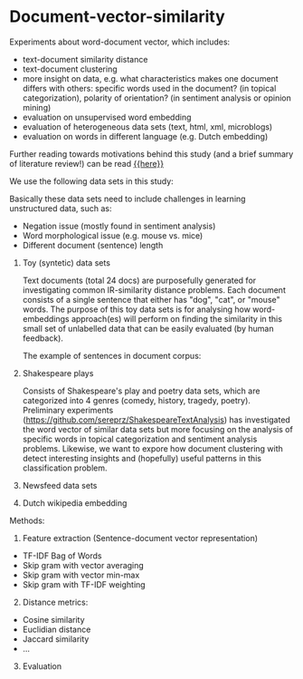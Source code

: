 # Document-vector-similarity

Experiments about word-document vector, which includes:
- text-document similarity distance
- text-document clustering
- more insight on data, e.g. what characteristics makes one document differs with others: specific words used in the document? (in topical categorization), polarity of orientation? (in sentiment analysis or opinion mining)   
- evaluation on unsupervised word embedding
- evaluation of heterogeneous data sets (text, html, xml, microblogs)
- evaluation on words in different language (e.g. Dutch embedding)

Further reading towards motivations behind this study (and a brief summary of literature review!) can be read <a href="Background-Motivations.md"> {{here}} </a>

We use the following data sets in this study:

Basically these data sets need to include challenges in learning unstructured data, such as:
- Negation issue (mostly found in sentiment analysis) 
- Word morphological issue (e.g. mouse vs. mice)
- Different document (sentence) length

1. Toy (syntetic) data sets
   
   Text documents (total 24 docs) are purposefully generated for investigating common IR-similarity distance problems. Each document consists of a single sentence that either has "dog", "cat", or "mouse" words. The purpose of this toy data sets is for analysing how word-embeddings approach(es) will perform on finding the similarity in this small set of unlabelled data that can be easily evaluated (by human feedback). 
   
   The example of sentences in document corpus:
   
2. Shakespeare plays
   
   Consists of Shakespeare's play and poetry data sets, which are categorized into 4 genres (comedy, history, tragedy, poetry). Preliminary experiments (https://github.com/sereprz/ShakespeareTextAnalysis) has investigated the word vector of similar data sets but more focusing on the analysis of specific words in topical categorization and sentiment analysis problems. Likewise, we want to expore how document clustering with detect interesting insights and (hopefully) useful patterns in this classification problem.


3. Newsfeed data sets


3. Dutch wikipedia embedding


Methods:

1. Feature extraction (Sentence-document vector representation)
<ul><li>TF-IDF Bag of Words</li><li>Skip gram with vector averaging</li><li>Skip gram with vector min-max</li><li>Skip gram with TF-IDF weighting</li></ul>

2. Distance metrics:
<ul><li>Cosine similarity</li><li>Euclidian distance</li><li>Jaccard similarity</li><li>...</li></ul>

3. Evaluation

